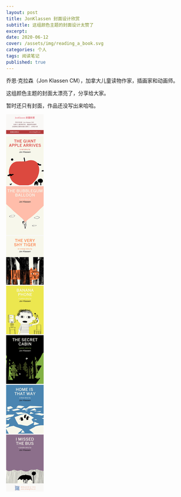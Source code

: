 ```yaml
---
layout: post
title: JonKlassen 封面设计欣赏
subtitle: 这组颜色主题的封面设计太赞了
excerpt:
date: 2020-06-12
cover: /assets/img/reading_a_book.svg
categories: 个人
tags: 阅读笔记
published: true
---
```


乔恩·克拉森（Jon Klassen CM），加拿大儿童读物作家，插画家和动画师。

这组颜色主题的封面太漂亮了，分享给大家。

暂时还只有封面，作品还没写出来哈哈。

![](/assets/post_img/004.jpg)